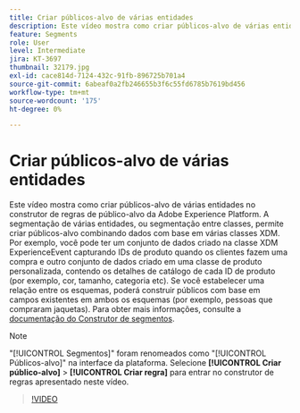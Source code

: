 ```yaml
---
title: Criar públicos-alvo de várias entidades
description: Este vídeo mostra como criar públicos-alvo de várias entidades no construtor de regras de público-alvo da Adobe Experience Platform.  A segmentação de várias entidades, ou segmentação entre classes, permite criar públicos-alvo combinando dados com base em várias classes XDM.
feature: Segments
role: User
level: Intermediate
jira: KT-3697
thumbnail: 32179.jpg
exl-id: cace814d-7124-432c-91fb-896725b701a4
source-git-commit: 6abeaf0a2fb246655b3f6c55fd6785b7619bd456
workflow-type: tm+mt
source-wordcount: '175'
ht-degree: 0%

---
```


# Criar públicos-alvo de várias entidades

Este vídeo mostra como criar públicos-alvo de várias entidades no construtor de regras de público-alvo da Adobe Experience Platform.  A segmentação de várias entidades, ou segmentação entre classes, permite criar públicos-alvo combinando dados com base em várias classes XDM. Por exemplo, você pode ter um conjunto de dados criado na classe XDM ExperienceEvent capturando IDs de produto quando os clientes fazem uma compra e outro conjunto de dados criado em uma classe de produto personalizada, contendo os detalhes de catálogo de cada ID de produto (por exemplo, cor, tamanho, categoria etc). Se você estabelecer uma relação entre os esquemas, poderá construir públicos com base em campos existentes em ambos os esquemas (por exemplo, pessoas que compraram jaquetas). Para obter mais informações, consulte a [documentação do Construtor de segmentos](https://experienceleague.adobe.com/docs/experience-platform/segmentation/ui/segment-builder.html?lang=pt-br).

<!--Segment context (segment payload) allows you to provide key contextual details, such as a visitor's abandoned cart contents, in your segment definition so you can send personalized messages.-->

>[!NOTE]
>
> &quot;[!UICONTROL Segmentos]&quot; foram renomeados como &quot;[!UICONTROL Públicos-alvo]&quot; na interface da plataforma. Selecione **[!UICONTROL Criar público-alvo]** > **[!UICONTROL Criar regra]** para entrar no construtor de regras apresentado neste vídeo.

>[!VIDEO](https://video.tv.adobe.com/v/32179?learn=on&enablevpops)

